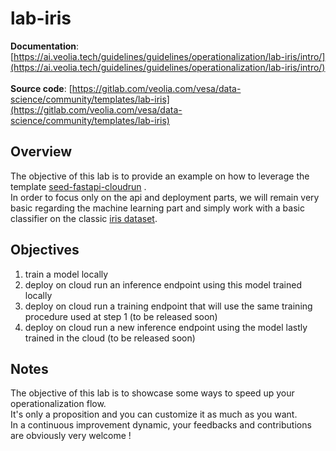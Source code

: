 # lab-iris

**Documentation**: [https://ai.veolia.tech/guidelines/guidelines/operationalization/lab-iris/intro/](https://ai.veolia.tech/guidelines/guidelines/operationalization/lab-iris/intro/) <br/>  
**Source code**: [https://gitlab.com/veolia.com/vesa/data-science/community/templates/lab-iris](https://gitlab.com/veolia.com/vesa/data-science/community/templates/lab-iris)

## Overview

The objective of this lab is to provide an example on how to leverage the
template [seed-fastapi-cloudrun](https://gitlab.com/veolia.com/vesa/data-science/community/templates/seed-fastapi-cloudrun)
. <br/>
In order to focus only on the api and deployment parts, we will remain very basic regarding the machine learning part
and simply work with a basic classifier on the classic [iris dataset](https://archive.ics.uci.edu/ml/datasets/iris).

## Objectives

1. train a model locally
2. deploy on cloud run an inference endpoint using this model trained locally
3. deploy on cloud run a training endpoint that will use the same training procedure used at step 1 (to be released
   soon)
4. deploy on cloud run a new inference endpoint using the model lastly trained in the cloud (to be released soon)

## Notes

The objective of this lab is to showcase some ways to speed up your operationalization flow.<br/>
It's only a proposition and you can customize it as much as you want.<br/>
In a continuous improvement dynamic, your feedbacks and contributions are
obviously very welcome ! 